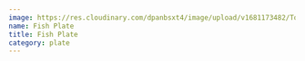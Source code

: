 ```yaml
---
image: https://res.cloudinary.com/dpanbsxt4/image/upload/v1681173482/Tonys/Fish_Plate_thd7er.png
name: Fish Plate
title: Fish Plate
category: plate
---
```

